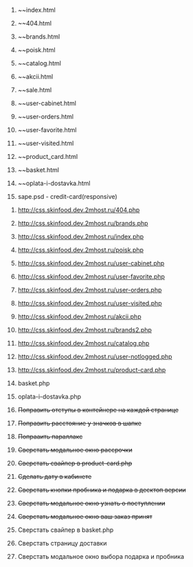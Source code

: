 1. ~~index.html
2. ~~404.html
4. ~~brands.html
4. ~~poisk.html
5. ~~catalog.html
5. ~~akcii.html

6. ~~sale.html
7. ~~user-cabinet.html
7. ~~user-orders.html
7. ~~user-favorite.html
7. ~~user-visited.html

8. ~~product_card.html
3. ~~basket.html
9. ~~oplata-i-dostavka.html

10. sape.psd - credit-card(responsive)


<!-- prod -->
1. http://css.skinfood.dev.2mhost.ru/404.php
2. http://css.skinfood.dev.2mhost.ru/brands.php
3. http://css.skinfood.dev.2mhost.ru/index.php
4. http://css.skinfood.dev.2mhost.ru/poisk.php
5. http://css.skinfood.dev.2mhost.ru/user-cabinet.php
6. http://css.skinfood.dev.2mhost.ru/user-favorite.php
7. http://css.skinfood.dev.2mhost.ru/user-orders.php
8. http://css.skinfood.dev.2mhost.ru/user-visited.php

9. http://css.skinfood.dev.2mhost.ru/akcii.php
10. http://css.skinfood.dev.2mhost.ru/brands2.php
11. http://css.skinfood.dev.2mhost.ru/catalog.php
12. http://css.skinfood.dev.2mhost.ru/user-notlogged.php

13. http://css.skinfood.dev.2mhost.ru/product-card.php
14. basket.php
15. oplata-i-dostavka.php


1. ~~Поправить отступы в контейнере на каждой странице~~
2. ~~Поправить расстояние у значков в шапке~~
4. ~~Попрааить параллакс~~
5. ~~Сверстать модальное окно рассрочки~~
6. ~~Сверстать свайпер в product-card.php~~
7. ~~Сделать дату в кабинете~~
8. ~~Сверстать кнопки пробника и подарка в десктоп версии~~
9. ~~Сверстать модальное окно узнать о поступлении~~
10. ~~Сверстать модальное окно ваш заказ принят~~
11. Сверстать свайпер в basket.php
12. Сверстать страницу доставки
13. Сверстать модальное окно выбора подарка и пробника